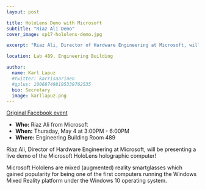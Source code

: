 ```yaml
---
layout: post

title: HoloLens Demo with Microsoft
subtitle: "Riaz Ali Demo"
cover_image: sp17-hololens-demo.jpg

excerpt: "Riaz Ali, Director of Hardware Engineering at Microsoft, will be presenting a live demo of the Microsoft HoloLens holographic computer."

location: Lab 489, Engineering Building

author:
  name: Karl Lapuz
  #twitter: karrisaarinen
  #gplus: 100687498195339762535
  bio: Secretary
  image: karllapuz.png
---
```


[Original Facebook event](https://www.facebook.com/events/1874235469460164/)

- **Who:** Riaz Ali from Microsoft
- **When:** Thursday, May 4 at 3:00PM - 6:00PM
- **Where:** Engineering Building Room 489

Riaz Ali, Director of Hardware Engineering at Microsoft, will be presenting a live demo of the Microsoft HoloLens holographic computer!

Microsoft Hololens are mixed (augmented) reality smartglasses which gained popularity for being one of the first computers running the Windows Mixed Reality platform under the Windows 10 operating system.
